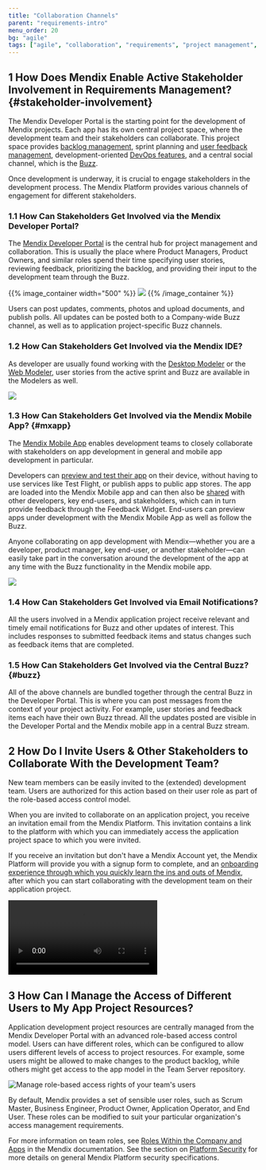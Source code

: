 ```yaml
---
title: "Collaboration Channels"
parent: "requirements-intro"
menu_order: 20
bg: "agile"
tags: ["agile", "collaboration", "requirements", "project management", "feedback", "dashboard", "traceability"]
---
```


## 1 How Does Mendix Enable Active Stakeholder Involvement in Requirements Management? {#stakeholder-involvement}

The Mendix Developer Portal is the starting point for the development of Mendix projects. Each app has its own central project space, where the development team and their stakeholders can collaborate. This project space provides [backlog management](requirements-management#requirements-management), sprint planning and [user feedback management](feedback-management#feedback-management), development-oriented [DevOps features](devops-overview), and a central social channel, which is the [Buzz](https://docs.mendix.com/developerportal/).

Once development is underway, it is crucial to engage stakeholders in the development process. The Mendix Platform provides various channels of engagement for different stakeholders.

### 1.1 How Can Stakeholders Get Involved via the Mendix Developer Portal?

The [Mendix Developer Portal](https://docs.mendix.com/developerportal/) is the central hub for project management and collaboration. This is usually the place where Product Managers, Product Owners, and similar roles spend their time specifying user stories, reviewing feedback, prioritizing the backlog, and providing their input to the development team through the Buzz.

{{% image_container width="500" %}}
![](attachments/app-project-buzz.png)
{{% /image_container %}}

Users can post updates, comments, photos and upload documents, and publish polls. All updates can be posted both to a Company-wide Buzz channel, as well as to application project-specific Buzz channels.

### 1.2 How Can Stakeholders Get Involved via the Mendix IDE?

As developer are usually found working with the [Desktop Modeler](app-development#desktop-modeler) or the [Web Modeler](app-development#web-modeler), user stories from the active sprint and Buzz are available in the Modelers as well.

![](attachments/buzz_comment.png)

### 1.3 How Can Stakeholders Get Involved via the Mendix Mobile App? {#mxapp}

The [Mendix Mobile App](https://docs.mendix.com/refguide/getting-the-mendix-app) enables development teams to closely collaborate with stakeholders on app development in general and mobile app development in particular.

Developers can [preview and test their app](../app-capabilities/mobile-apps#mxapp-preview) on their device, without having to use services like Test Flight, or publish apps to public app stores. The app are loaded into the Mendix Mobile app and can then also be [shared](../app-capabilities/mobile-apps#mxapp-share) with other developers, key end-users, and stakeholders, which can in turn provide feedback through the Feedback Widget. End-users can preview apps under development with the Mendix Mobile App as well as follow the Buzz.

Anyone collaborating on app development with Mendix—whether you are a developer, product manager, key end-user, or another stakeholder—can easily take part in the conversation around the development of the app at any time with the Buzz functionality in the Mendix mobile app.

![](attachments/buzz-mobile.png)

### 1.4 How Can Stakeholders Get Involved via Email Notifications?

All the users involved in a Mendix application project receive relevant and timely email notifications for Buzz and other updates of interest. This includes responses to submitted feedback items and status changes such as feedback items that are completed.

### 1.5 How Can Stakeholders Get Involved via the Central Buzz? {#buzz}

All of the above channels are bundled together through the central Buzz in the Developer Portal. This is where you can post messages from the context of your project activity. For example, user stories and feedback items each have their own Buzz thread. All the updates posted are visible in the Developer Portal and the Mendix mobile app in a central Buzz stream.

## 2 How Do I Invite Users & Other Stakeholders to Collaborate With the Development Team?

New team members can be easily invited to the (extended) development team. Users are authorized for this action based on their user role as part of the role-based access control model.

When you are invited to collaborate on an application project, you receive an invitation email from the Mendix Platform. This invitation contains a link to the platform with which you can immediately access the application project space to which you were invited.

If you receive an invitation but don't have a Mendix Account yet, the Mendix Platform will provide you with a signup form to complete, and an [onboarding experience through which you quickly learn the ins and outs of Mendix](../evaluation-learning/getting-started#where-do-i-start), after which you can start collaborating with the development team on their application project.

<video controls src="attachments/DO_InviteUserToProject-1.mp4">Inviting a user to your app team</video>

## 3 How Can I Manage the Access of Different Users to My App Project Resources?

Application development project resources are centrally managed from the Mendix Developer Portal with an advanced role-based access control model. Users can have different roles, which can be configured to allow users different levels of access to project resources. For example, some users might be allowed to make changes to the product backlog, while others might get access to the app model in the Team Server repository.

![Manage role-based access rights of your team's users](attachments/team-security.png)

By default, Mendix provides a set of sensible user roles, such as Scrum Master, Business Engineer, Product Owner, Application Operator, and End User. These roles can be modified to suit your particular organization's access management requirements.

For more information on team roles, see [Roles Within the Company and Apps](https://docs.mendix.com/developerportal/general/roles) in the Mendix documentation. See the section on [Platform Security](../enterprise-capabilities/platform-security) for more details on general Mendix Platform security specifications.
